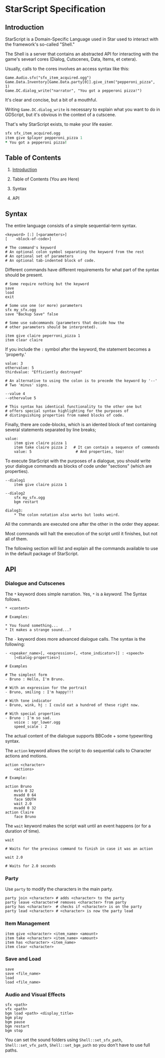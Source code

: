 # StarScript Specification

## Introduction

StarScript is a Domain-Specific Language used in Star used to interact with the framework's so-called "Shell."

The Shell is a server that contains an abstracted API for interacting with the game's sevearl cores (Dialog, Cutscenes, Data, Items, et cetera).

Usually, calls to the cores involves an access syntax like this:

```gdscript
Game.Audio.sfx("sfx_item_acquired.ogg")
Game.Data.Inventory[Game.Data.party[0]].give_item("pepperoni_pizza", 1)
Game.DC.dialog_write("narrator", "You got a pepperoni pizza!")
```

It's clear and concise, but a bit of a mouthful.

Writing `Game.DC.dialog_write` is necessary to explain what you want to do in GDScript, but it's obvious in the context of a cutscene.



That's why StarScript exists, to make your life easier.

```coffeescript
sfx sfx_item_acquired.ogg
item give $player pepperoni_pizza 1
* You got a pepperoni pizza!
```



## Table of Contents

1. [Introduction](Introduction)

2. Table of Contents (You are Here)

3. Syntax

4. API



## Syntax

The entire language consists of a simple sequential-term syntax.

```
<keyword> [:] [<parameters>]
[    <block-of-code>]

# The command's keyword
# An optional colon symbol separating the keyword from the rest
# An optional set of parameters
# An optional tab-indented block of code.
```

Different commands have different requirements for what part of the syntax should be present.

```
# Some require nothing but the keyword
save
load
exit

# Some use one (or more) parameters
sfx my_sfx.ogg
save "Backup Save" false

# Some use subcommands (parameters that decide how the
# other parameters should be interpreted).

item give claire peperroni_pizza 1
item clear claire
```

If you include the `:` symbol after the keyword, the statement becomes a 'property.'

```
value: 3
othervalue: 5
thirdvalue: "Efficiently destroyed"

# An alternative to using the colon is to precede the keyword by '--'
# Two 'minus' signs.

--value 4
--othervalue 5

# This syntax has identical functionality to the other one but
# offers special syntax highlighting for the purposes of
# distinguishing properties from named blocks of code.
```

Finally, there are code-blocks, which is an idented block of text containing several statements separated by line breaks;

```
value:
    item give claire pizza 1
    item take claire pizza 2   # It can contain a sequence of commands
    value: 5                    # And properties, too!
```

To execute StarScript with the purposes of a dialogue, you should write your dialogue commands as blocks of code under "sections" (which are properties).

```
--dialog1
    item give claire pizza 1

--dialog2
    sfx my_sfx.ogg
    bgm restart

dialog3:
    * The colon notation also works but looks weird.
```

All the commands are executed one after the other in the order they appear.

Most commands will halt the execution of the script until it finishes, but not all of them.



The following section will list and explain all the commands available to use in the default package of StarScript.



## API

### Dialogue and Cutscenes

The `*` keyword does simple narration. Yes, `*` is a _keyword._ The Syntax follows.

```
* <content>

# Examples:

* You found something...
* It makes a strange sound...?
```

The `-` keyword does more advanced dialogue calls. The syntax is the following:

```
- <speaker_name>[, <expression>[, <tone_indicator>]] : <speech>
    [<dialog-properties>]

# Examples

# The simplest form
- Bruno : Hello, I'm Bruno.

# With an expression for the portrait
- Bruno, smiling : I'm happy!!!

# With tone indicator
- Bruno, wink, hj : I could eat a hundred of these right now.

# With special properties
- Bruno : I'm so sad.
    voice : sqr_lower.ogg
    speed_scale : 2
```

The actual content of the dialogue supports BBCode + some typewriting syntax.



The `action` keyword allows the script to do sequential calls to Character actions and motions.

```
action <character>
    <actions>

# Example:

action Bruno
    mvto 0 32
    mvadd 0 64
    face SOUTH
    wait 2.0
    mvadd 0 32
action Claire
    face Bruno
```



The `wait` keyword makes the script wait until an event happens (or for a duration of time).

```
wait   

# Waits for the previous command to finish in case it was an action

wait 2.0

# Waits for 2.0 seconds
```



### Party

Use `party` to modify the characters in the main party.

```
party join <character> # adds <character> to the party
party leave <character># removes <character> from party
party has <character>  # checks if <character> is on the party
party lead <character> # <character> is now the party lead
```



### Item Management

```
item give <character> <item_name> <amount>
item take <character> <item_name> <amount>
item has <character> <item_name>
item clear <character>
```



### Save and Load

```
save
save <file_name>
load
load <file_name>
```



### Audio and Visual Effects

```
sfx <path>
vfx <path>
bgm load <path> <display_title>
bgm play
bgm pause
bgm restart
bgm stop
```

You can set the sound folders using `Shell::set_sfx_path`, `Shell::set_vfx_path`, `Shell::set_bgm_path` so you don't have to use full paths.














